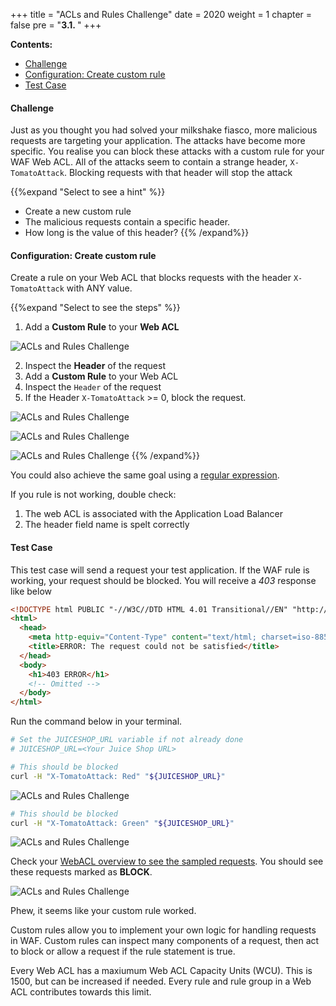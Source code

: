 +++
title = "ACLs and Rules Challenge"
date = 2020
weight = 1
chapter = false
pre = "<b>3.1. </b>"
+++

**Contents:**
- [Challenge](#challenge)
- [Configuration: Create custom rule](#configuration-create-custom-rule)
- [Test Case](#test-case)

#### Challenge
Just as you thought you had solved your milkshake fiasco, more malicious requests are targeting your application. The attacks have become more specific. You realise you can block these attacks with a custom rule for your WAF Web ACL.
All of the attacks seem to contain a strange header, ```X-TomatoAttack```. Blocking requests with that header will stop the attack

{{%expand "Select to see a hint" %}}
- Create a new custom rule
- The malicious requests contain a specific header.
- How long is the value of this header?
{{% /expand%}}

#### Configuration: Create custom rule

Create a rule on your Web ACL that blocks requests with the header ```X-TomatoAttack``` with ANY value.

{{%expand "Select to see the steps" %}}
1. Add a **Custom Rule** to your **Web ACL**

![ACLs and Rules Challenge](../../../images/3/1.png?width=90pc)

2. Inspect the **Header** of the request
3. Add a **Custom Rule** to your Web ACL
4. Inspect the ```Header``` of the request
5. If the Header ```X-TomatoAttack``` >= 0, block the request.

![ACLs and Rules Challenge](../../../images/3/2.png?width=90pc)

![ACLs and Rules Challenge](../../../images/3/3.png?width=90pc)

![ACLs and Rules Challenge](../../../images/3/4.png?width=90pc)
{{% /expand%}}

You could also achieve the same goal using a [regular expression](https://docs.aws.amazon.com/waf/latest/developerguide/waf-rule-statement-type-regex-pattern-set-match.html).

If you rule is not working, double check:

1. The web ACL is associated with the Application Load Balancer
2. The header field name is spelt correctly

#### Test Case

This test case will send a request your test application. If the WAF rule is working, your request should be blocked. You will receive a *403* response like below

```html
<!DOCTYPE html PUBLIC "-//W3C//DTD HTML 4.01 Transitional//EN" "http://www.w3.org/TR/html4/loose.dtd">
<html>
  <head>
    <meta http-equiv="Content-Type" content="text/html; charset=iso-8859-1" />
    <title>ERROR: The request could not be satisfied</title>
  </head>
  <body>
    <h1>403 ERROR</h1>
    <!-- Omitted -->
  </body>
</html>
```

Run the command below in your terminal.

```bash
# Set the JUICESHOP_URL variable if not already done
# JUICESHOP_URL=<Your Juice Shop URL>

# This should be blocked
curl -H "X-TomatoAttack: Red" "${JUICESHOP_URL}"
```

![ACLs and Rules Challenge](../../../images/3/5.png?width=90pc)

```bash
# This should be blocked
curl -H "X-TomatoAttack: Green" "${JUICESHOP_URL}"
```

![ACLs and Rules Challenge](../../../images/3/6.png?width=90pc)

Check your [WebACL overview to see the sampled requests](https://docs.aws.amazon.com/waf/latest/developerguide/web-acl-testing.html#web-acl-testing-view-sample#web-acl-testing-view-sample). You should see these requests marked as **BLOCK**.

![ACLs and Rules Challenge](../../../images/3/7.png?width=90pc)

Phew, it seems like your custom rule worked.

Custom rules allow you to implement your own logic for handling requests in WAF. Custom rules can inspect many components of a request, then act to block or allow a request if the rule statement is true.

Every Web ACL has a maxiumum Web ACL Capacity Units (WCU). This is 1500, but can be increased if needed. Every rule and rule group in a Web ACL contributes towards this limit.
